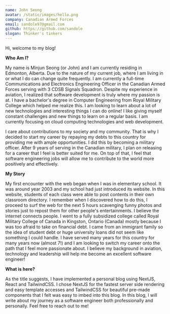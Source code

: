```yaml
---
name: John Seong
avatar: /static/images/hello.png
company: Canadian Armed Forces
email: sandole97@gmail.com
github: https://github.com/sandole
slogan: Thinker's tinkers
---
```


Hi, welcome to my blog!

**Who Am I?**  
  
My name is Minjun Seong (or John) and I am currently residing in Edmonton, Alberta. Due to the nature of my current job, where I am living in or what I do can change quite frequently. I am currently a full-time Communications and Electronics Engineering Officer in the Canadian Armed Forces serving with 3 CDSB Signals Squadron. Despite my experience in aviation, I realized that software development is truly where my passion is at. I have a bachelor's degree in Computer Engineering from Royal Military College which helped me realize this. I am looking to learn about a lot of new technologies and interesting things I can do online! I like giving myself constant challenges and new things to learn on a regular basis. I am currently focusing on cloud computing technologies and web development.  
  
I care about contributions to my society and my community. That is why I decided to start my career by repaying my debts to this country for providing me with ample opportunities. I did this by becoming a military officer. After 9 years of serving in the Canadian military, I plan on releasing for a career that I feel is better suited for me. On top of that, I feel that software engineering jobs will allow me to contribute to the world more positively and effectively.  

**My Story**  
  
My first encounter with the web began when I was in elementary school. It was around year 2003 and my school had just introduced its website. In this website, students of each class were able to post contents in their own classroom directory. I remember when I discovered how to do this, I proceed to surf the web for the next 5 hours scavenging funny photos and stories just to repost them for other people's entertainments. I believe the internet connects people. 
I went to a fully subsidized college called Royal Military College of Canada in Kingston, Ontario (Canada) mostly because I was too afraid to take on financial debt. I came from an immigrant family so the idea of student debt or huge university loans did not seem like something I could handle. I have served many years for this country for many years now (almost 7!) and I am looking to switch my career onto the path that I feel more passionate about. I believe my background in aviation, technology and leadership will help me become an excellent software engineer!

**What is here?**    
  
As the title suggests, I have implemented a personal blog using NextJS, React and TailwindCSS. I chose NextJS for the fastest server side rendering and easy template accesses and TailwindCSS for beautiful pre-made components that I felt was easy to imbed into this blog. In this blog, I will write about my journey as a software engineer both professionally and personally. Feel free to reach out to me!